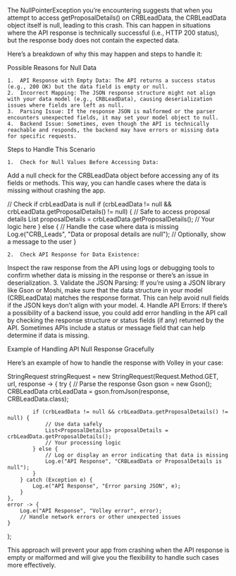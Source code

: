The NullPointerException you’re encountering suggests that when you attempt to access getProposalDetails() on CRBLeadData, the CRBLeadData object itself is null, leading to this crash. This can happen in situations where the API response is technically successful (i.e., HTTP 200 status), but the response body does not contain the expected data.

Here’s a breakdown of why this may happen and steps to handle it:

Possible Reasons for Null Data

	1.	API Response with Empty Data: The API returns a success status (e.g., 200 OK) but the data field is empty or null.
	2.	Incorrect Mapping: The JSON response structure might not align with your data model (e.g., CRBLeadData), causing deserialization issues where fields are left as null.
	3.	Parsing Issue: If the response JSON is malformed or the parser encounters unexpected fields, it may set your model object to null.
	4.	Backend Issue: Sometimes, even though the API is technically reachable and responds, the backend may have errors or missing data for specific requests.

Steps to Handle This Scenario

	1.	Check for Null Values Before Accessing Data:
Add a null check for the CRBLeadData object before accessing any of its fields or methods. This way, you can handle cases where the data is missing without crashing the app.

// Check if crbLeadData is null
if (crbLeadData != null && crbLeadData.getProposalDetails() != null) {
    // Safe to access proposal details
    List<ProposalDetails> proposalDetails = crbLeadData.getProposalDetails();
    // Your logic here
} else {
    // Handle the case where data is missing
    Log.e("CRB_Leads", "Data or proposal details are null");
    // Optionally, show a message to the user
}


	2.	Check API Response for Data Existence:
Inspect the raw response from the API using logs or debugging tools to confirm whether data is missing in the response or there’s an issue in deserialization.
	3.	Validate the JSON Parsing:
If you’re using a JSON library like Gson or Moshi, make sure that the data structure in your model (CRBLeadData) matches the response format. This can help avoid null fields if the JSON keys don’t align with your model.
	4.	Handle API Errors:
If there’s a possibility of a backend issue, you could add error handling in the API call by checking the response structure or status fields (if any) returned by the API. Sometimes APIs include a status or message field that can help determine if data is missing.

Example of Handling API Null Response Gracefully

Here’s an example of how to handle the response with Volley in your case:

StringRequest stringRequest = new StringRequest(Request.Method.GET, url,
    response -> {
        try {
            // Parse the response
            Gson gson = new Gson();
            CRBLeadData crbLeadData = gson.fromJson(response, CRBLeadData.class);

            if (crbLeadData != null && crbLeadData.getProposalDetails() != null) {
                // Use data safely
                List<ProposalDetails> proposalDetails = crbLeadData.getProposalDetails();
                // Your processing logic
            } else {
                // Log or display an error indicating that data is missing
                Log.e("API Response", "CRBLeadData or ProposalDetails is null");
            }
        } catch (Exception e) {
            Log.e("API Response", "Error parsing JSON", e);
        }
    },
    error -> {
        Log.e("API Response", "Volley error", error);
        // Handle network errors or other unexpected issues
    }
);

This approach will prevent your app from crashing when the API response is empty or malformed and will give you the flexibility to handle such cases more effectively.
